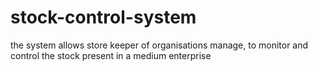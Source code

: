 # stock-control-system
the system allows store keeper of organisations manage, to monitor and control the stock present in a medium enterprise
